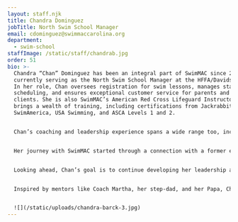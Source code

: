 ```yaml
---
layout: staff.njk
title: Chandra Dominguez
jobTitle: North Swim School Manager
email: cdominguez@swimmaccarolina.org
department:
  - swim-school
staffImage: /static/staff/chandrab.jpg
order: 51
bio: >-
  Chandra “Chan” Dominguez has been an integral part of SwimMAC since 2015,
  currently serving as the North Swim School Manager at the HFFA/Davidson sites.
  In her role, Chan oversees registration for swim lessons, manages staff
  scheduling, and ensures exceptional customer service for parents and future
  clients. She is also SwimMAC’s American Red Cross Lifeguard Instructor and
  brings a wealth of training, including certifications from Jackrabbit,
  SwimAmerica, USA Swimming, and ASCA Levels 1 and 2.


  Chan’s coaching and leadership experience spans a wide range too, including Marlin 2, assisting Marlin 3, Pre-Comp, Masters, and swim lessons.  She has also coached high school and middle school competitive teams, and the YMCA swim team in Belmont.  Her core values of respect, honesty, and empathy are matched by her strengths as a listener, communicator, and personable leader who fosters a supportive environment for both swimmers and staff. With a degree from Belmont Abbey College, she uses her knowledge to help find a pathway for swimmers to achieve their goals. Chan takes pride in SwimMAC’s accomplishments, such as helping with enrolling of 1,000 swimmers during the 2022–2023 School Year session.


  Her journey with SwimMAC started through a connection with a former employee, and she values the SwimMAC team as a family—a stable home base amid the frequent moves of a military upbringing. Chan’s commitment to helping individuals reach their goals stems from her love for swimming and desire to support athletes of all ages in their personal growth.


  Looking ahead, Chan’s goal is to continue developing her leadership and create more out-of-office bonding opportunities for the team. Her favorite SwimMAC memory is watching former Marlin swimmers she once coached return to teach new generations, a testament to the strong, family-like community SwimMAC fosters!


  Inspired by mentors like Coach Martha, her step-dad, and her Papa, Chan brings warmth, guidance, and dedication to her role. Her philosophy is rooted in helping individuals find their own path, knowing that while you can “Accept both compliments and criticism. It takes both sun and rain for a flower to grow.” Chan’s favorite places to travel include Croatia, Germany and Netherlands. Her best advice is to remember that you cannot enchant everyone—an insight that resonates with her empathetic approach to coaching and life.


  ![](/static/uploads/chandra-barck-3.jpg)
---
```


